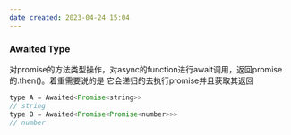 ```yaml
---
date created: 2023-04-24 15:04
---
```


### Awaited Type
对promise的方法类型操作，对async的function进行await调用，返回promise的.then()。着重需要说的是 它会递归的去执行promise并且获取其返回

```js
type A = Awaited<Promise<string>>
// string
type B = Awaited<Promise<Promise<number>>>
// number
```